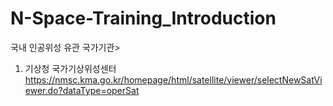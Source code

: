 # N-Space-Training_Introduction

국내 인공위성 유관 국가기관>
1. 기상청 국가기상위성센터 https://nmsc.kma.go.kr/homepage/html/satellite/viewer/selectNewSatViewer.do?dataType=operSat
